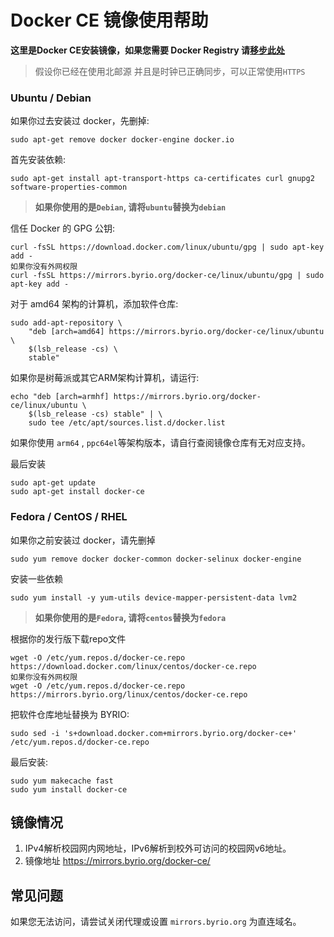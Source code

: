 # Docker CE 镜像使用帮助

**这里是Docker CE安装镜像，如果您需要 Docker Registry 请[移步此处]()**

> 假设你已经在使用北邮源
> 并且是时钟已正确同步，可以正常使用`HTTPS`

### Ubuntu / Debian

如果你过去安装过 docker，先删掉:
```
sudo apt-get remove docker docker-engine docker.io
```
首先安装依赖:
```
sudo apt-get install apt-transport-https ca-certificates curl gnupg2 software-properties-common 
```

> **如果你使用的是`Debian`, 请将`ubuntu`替换为`debian`**

信任 Docker 的 GPG 公钥:
```
curl -fsSL https://download.docker.com/linux/ubuntu/gpg | sudo apt-key add -
如果你没有外网权限
curl -fsSL https://mirrors.byrio.org/docker-ce/linux/ubuntu/gpg | sudo apt-key add -
```
对于 amd64 架构的计算机，添加软件仓库:
```
sudo add-apt-repository \
    "deb [arch=amd64] https://mirrors.byrio.org/docker-ce/linux/ubuntu \
    $(lsb_release -cs) \
    stable"
```

如果你是树莓派或其它ARM架构计算机，请运行:
```
echo "deb [arch=armhf] https://mirrors.byrio.org/docker-ce/linux/ubuntu \
    $(lsb_release -cs) stable" | \
    sudo tee /etc/apt/sources.list.d/docker.list
```
如果你使用 `arm64` , `ppc64el`等架构版本，请自行查阅镜像仓库有无对应支持。

最后安装
```
sudo apt-get update
sudo apt-get install docker-ce
```

### Fedora / CentOS / RHEL

如果你之前安装过 docker，请先删掉
```
sudo yum remove docker docker-common docker-selinux docker-engine
```
安装一些依赖
```
sudo yum install -y yum-utils device-mapper-persistent-data lvm2
```

> **如果你使用的是`Fedora`, 请将`centos`替换为`fedora`**

根据你的发行版下载repo文件

```
wget -O /etc/yum.repos.d/docker-ce.repo https://download.docker.com/linux/centos/docker-ce.repo
如果你没有外网权限
wget -O /etc/yum.repos.d/docker-ce.repo https://mirrors.byrio.org/linux/centos/docker-ce.repo
```

把软件仓库地址替换为 BYRIO:

```
sudo sed -i 's+download.docker.com+mirrors.byrio.org/docker-ce+' /etc/yum.repos.d/docker-ce.repo
```
最后安装:
```
sudo yum makecache fast
sudo yum install docker-ce
```

## 镜像情况

1. IPv4解析校园网内网地址，IPv6解析到校外可访问的校园网v6地址。
2. 镜像地址 https://mirrors.byrio.org/docker-ce/

## 常见问题

如果您无法访问，请尝试关闭代理或设置 `mirrors.byrio.org` 为直连域名。